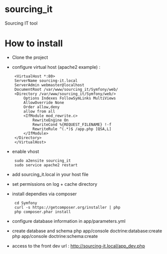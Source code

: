 sourcing_it
===========

Sourcing IT tool

How to install
==============

 * Clone the project
 
 * configure virtual host (apache2 example) : 
 
        <VirtualHost *:80>
        ServerName sourcing-it.local
        ServerAdmin webmaster@localhost
        DocumentRoot /var/www/sourcing_it/Symfony/web/
        <Directory /var/www/sourcing_it/Symfony/web/>
            Options Indexes FollowSymLinks MultiViews
            AllowOverride None
            Order allow,deny
            allow from all
            <IfModule mod_rewrite.c>
                RewriteEngine On
                RewriteCond %{REQUEST_FILENAME} !-f
                RewriteRule ^(.*)$ /app.php [QSA,L]
            </IfModule>
        </Directory>
        </VirtualHost>


 * enable vhost
 
        sudo a2ensite sourcing_it
        sudo service apache2 restart
 
 * add sourcing_it.local in your host file
  
 * set permissions on log + cache directory 
 
 * install dependies via composer

        cd Symfony
        curl -s https://getcomposer.org/installer | php
        php composer.phar install
  
 * configure database information in app/parameters.yml
  
 * create database and schema
        php app/console doctrine:database:create
        php app/console doctrine:schema:create
  
 * access to the front dev url : http://sourcing-it.local/app_dev.php
  